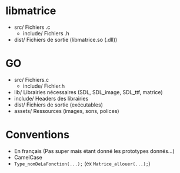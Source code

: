 libmatrice
=====================

* src/ Fichiers .c  
	* include/ Fichiers .h
* dist/ Fichiers de sortie (libmatrice.so (.dll))

GO
==================

* src/ Fichiers.c
	* include/ Fichier.h
* lib/ Librairies nécessaires (SDL, SDL_image, SDL_ttf, matrice)
* include/ Headers des librairies
* dist/ Fichiers de sortie (exécutables)
* assets/ Ressources (images, sons, polices)

Conventions
====================

* En français (Pas super mais étant donné les prototypes donnés...)
* CamelCase
* `Type_nomDeLaFonction(...);` (ex `Matrice_allouer(...);`)
